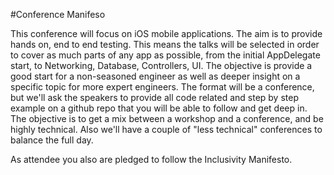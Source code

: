 #Conference Manifeso

This conference will focus on iOS mobile applications. The aim is to provide hands on, end to end testing.
This means the talks will be selected in order to cover as much parts of any app as possible, from the initial AppDelegate start, to Networking, Database, Controllers, UI.
The objective is provide a good start for a non-seasoned engineer as well as deeper insight on a specific topic for more expert engineers.
The format will be a conference, but we'll ask the speakers to provide all code related and step by step example on a github repo that you will be able to follow and get deep in.
The objective is to get a mix between a workshop and a conference, and be highly technical. Also we'll have a couple of "less technical" conferences to balance the full day.

As attendee you also are pledged to follow the Inclusivity Manifesto.
